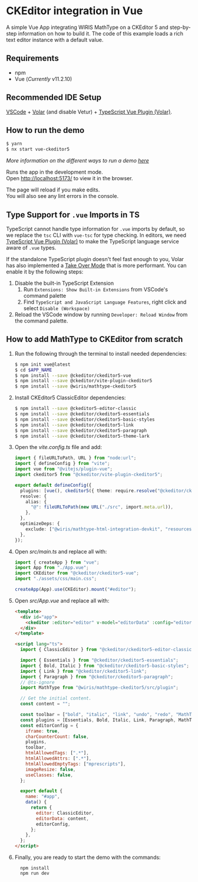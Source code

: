 # CKEditor integration in Vue

A simple Vue App integrating WIRIS MathType on a CKEditor 5 and step-by-step information on how to build it. The code of this example loads a rich text editor instance with a default value.

## Requirements

- npm
- Vue (_Currently_ v11.2.10)

## Recommended IDE Setup

[VSCode](https://code.visualstudio.com/) + [Volar](https://marketplace.visualstudio.com/items?itemName=Vue.volar) (and disable Vetur) + [TypeScript Vue Plugin (Volar)](https://marketplace.visualstudio.com/items?itemName=Vue.vscode-typescript-vue-plugin).

## How to run the demo

```sh
$ yarn
$ nx start vue-ckeditor5
```

_More information on the different ways to run a demo [here](../../README.md)_

Runs the app in the development mode.<br />
Open [http://localhost:5173/](http://localhost:5173/) to view it in the browser.

The page will reload if you make edits.<br />
You will also see any lint errors in the console.

## Type Support for `.vue` Imports in TS

TypeScript cannot handle type information for `.vue` imports by default, so we replace the `tsc` CLI with `vue-tsc` for type checking. In editors, we need [TypeScript Vue Plugin (Volar)](https://marketplace.visualstudio.com/items?itemName=Vue.vscode-typescript-vue-plugin) to make the TypeScript language service aware of `.vue` types.

If the standalone TypeScript plugin doesn't feel fast enough to you, Volar has also implemented a [Take Over Mode](https://github.com/johnsoncodehk/volar/discussions/471#discussioncomment-1361669) that is more performant. You can enable it by the following steps:

1. Disable the built-in TypeScript Extension
   1. Run `Extensions: Show Built-in Extensions` from VSCode's command palette
   2. Find `TypeScript and JavaScript Language Features`, right click and select `Disable (Workspace)`
2. Reload the VSCode window by running `Developer: Reload Window` from the command palette.

## How to add MathType to CKEditor from scratch

1. Run the following through the terminal to install needed dependencies:

   ```sh
   $ npm init vue@latest
   $ cd $APP_NAME
   $ npm install --save @ckeditor/ckeditor5-vue
   $ npm install --save @ckeditor/vite-plugin-ckeditor5
   $ npm install --save @wiris/mathtype-ckeditor5
   ```

2. Install CKEditor5 ClassicEditor dependencies:

   ```sh
   $ npm install --save @ckeditor5-editor-classic
   $ npm install --save @ckeditor/ckeditor5-essentials
   $ npm install --save @ckeditor/ckeditor5-basic-styles
   $ npm install --save @ckeditor/ckeditor5-link
   $ npm install --save @ckeditor/ckeditor5-paragraph
   $ npm install --save @ckeditor/ckeditor5-theme-lark
   ```

3. Open the _vite.config.ts_ file and add:

   ```ts
   import { fileURLToPath, URL } from "node:url";
   import { defineConfig } from "vite";
   import vue from "@vitejs/plugin-vue";
   import ckeditor5 from "@ckeditor/vite-plugin-ckeditor5";

   export default defineConfig({
     plugins: [vue(), ckeditor5({ theme: require.resolve("@ckeditor/ckeditor5-theme-lark") })],
     resolve: {
       alias: {
         "@": fileURLToPath(new URL("./src", import.meta.url)),
       },
     },
     optimizeDeps: {
       exclude: ["@wiris/mathtype-html-integration-devkit", "resources"],
     },
   });
   ```

4. Open _src/main.ts_ and replace all with:

   ```ts
   import { createApp } from "vue";
   import App from "./App.vue";
   import CKEditor from "@ckeditor/ckeditor5-vue";
   import "./assets/css/main.css";

   createApp(App).use(CKEditor).mount("#editor");
   ```

5. Open _src/App.vue_ and replace all with:

   ```html
   <template>
     <div id="app">
       <ckeditor :editor="editor" v-model="editorData" :config="editorConfig" @ready="onEditorReady"></ckeditor>
     </div>
   </template>

   <script lang="ts">
     import { ClassicEditor } from "@ckeditor/ckeditor5-editor-classic";

     import { Essentials } from "@ckeditor/ckeditor5-essentials";
     import { Bold, Italic } from "@ckeditor/ckeditor5-basic-styles";
     import { Link } from "@ckeditor/ckeditor5-link";
     import { Paragraph } from "@ckeditor/ckeditor5-paragraph";
     // @ts-ignore
     import MathType from "@wiris/mathtype-ckeditor5/src/plugin";

     // Get the initial content.
     const content = "";

     const toolbar = ["bold", "italic", "link", "undo", "redo", "MathType", "ChemType"];
     const plugins = [Essentials, Bold, Italic, Link, Paragraph, MathType];
     const editorConfig = {
       iframe: true,
       charCounterCount: false,
       plugins,
       toolbar,
       htmlAllowedTags: [".*"],
       htmlAllowedAttrs: [".*"],
       htmlAllowedEmptyTags: ["mprescripts"],
       imageResize: false,
       useClasses: false,
     };

     export default {
       name: "#app",
       data() {
         return {
           editor: ClassicEditor,
           editorData: content,
           editorConfig,
         };
       },
     };
   </script>
   ```

6. Finally, you are ready to start the demo with the commands:

   ```
     npm install
     npm run dev
   ```
